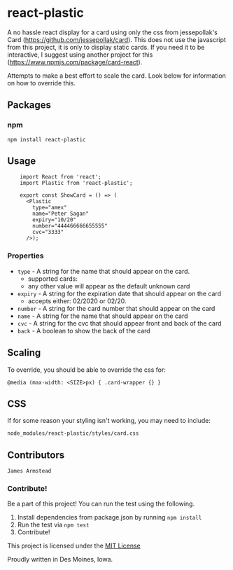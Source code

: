 # react-plastic

A no hassle react display for a card using only the css from jessepollak's Card (https://github.com/jessepollak/card). This does not use the javascript from this project, it is only to display static cards. If you need it to be interactive, I suggest using another project for this (https://www.npmjs.com/package/card-react).  

Attempts to make a best effort to scale the card. Look below for information on how to override this.

## Packages

### npm

```shell
npm install react-plastic
```

## Usage

```
	import React from 'react';
	import Plastic from 'react-plastic';

	export const ShowCard = () => (
      <Plastic
        type="amex"
        name="Peter Sagan"
        expiry="10/20"
        number="444466666655555"
        cvc="3333"
      />);
```

### Properties

* `type` - A string for the name that should appear on the card. 
  * supported cards: 
  * any other value will appear as the default unknown card
* `expiry` - A string for the expiration date that should appear on the card
  * accepts either: 02/2020 or 02/20.
* `number` - A string for the card number that should appear on the card
* `name` - A string for the name that should appear on the card
* `cvc` - A string for the cvc that should appear front and back of the card
* `back` - A boolean to show the back of the card

## Scaling

To override, you should be able to override the css for:

`@media (max-width: <SIZE>px) { .card-wrapper {} }`

## CSS
If for some reason your styling isn't working, you may need to include:
 
`node_modules/react-plastic/styles/card.css`

## Contributors

```
James Armstead
```

### Contribute!

Be a part of this project! You can run the test using the following.

1. Install dependencies from package.json by running `npm install`
2. Run the test via `npm test`
3. Contribute!

This project is licensed under the [MIT License](http://en.wikipedia.org/wiki/MIT_License)

Proudly written in Des Moines, Iowa.